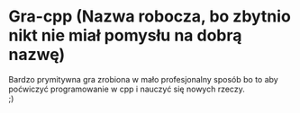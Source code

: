 # Gra-cpp (Nazwa robocza, bo zbytnio nikt nie miał pomysłu na dobrą nazwę)  
Bardzo prymitywna gra zrobiona w mało profesjonalny sposób bo to aby poćwiczyć programowanie w cpp i nauczyć się nowych rzeczy.  
;)
